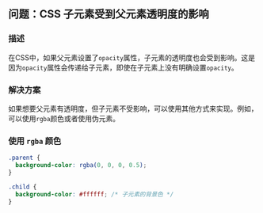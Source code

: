 ## 问题：CSS 子元素受到父元素透明度的影响

### 描述

在CSS中，如果父元素设置了`opacity`属性，子元素的透明度也会受到影响。这是因为`opacity`属性会传递给子元素，即使在子元素上没有明确设置`opacity`。

### 解决方案

如果想要父元素有透明度，但子元素不受影响，可以使用其他方式来实现。例如，可以使用`rgba`颜色或者使用伪元素。

### 使用 `rgba` 颜色

```css
.parent {
  background-color: rgba(0, 0, 0, 0.5);
}

.child {
  background-color: #ffffff; /* 子元素的背景色 */
}
```

